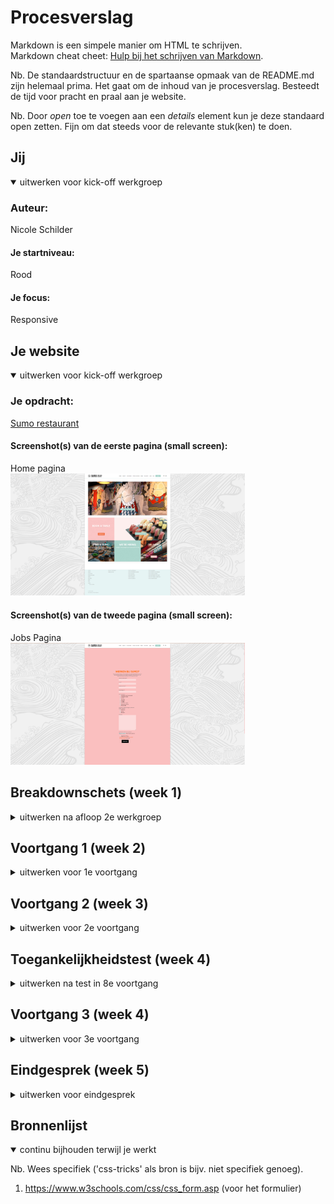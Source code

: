 # Procesverslag
Markdown is een simpele manier om HTML te schrijven.  
Markdown cheat cheet: [Hulp bij het schrijven van Markdown](https://github.com/adam-p/markdown-here/wiki/Markdown-Cheatsheet).

Nb. De standaardstructuur en de spartaanse opmaak van de README.md zijn helemaal prima. Het gaat om de inhoud van je procesverslag. Besteedt de tijd voor pracht en praal aan je website.

Nb. Door *open* toe te voegen aan een *details* element kun je deze standaard open zetten. Fijn om dat steeds voor de relevante stuk(ken) te doen.





## Jij

<details open>
<summary>uitwerken voor kick-off werkgroep</summary>

### Auteur:
Nicole Schilder 

#### Je startniveau:
Rood
#### Je focus:
Responsive
 
</details>





## Je website

<details open>
<summary>uitwerken voor kick-off werkgroep</summary>

### Je opdracht:
[Sumo restaurant](https://restaurantsumo.com/)

#### Screenshot(s) van de eerste pagina (small screen): 
Home pagina  
<img src="images/sumo_homepage.png" width="375px" alt="Ervaring pagina">

#### Screenshot(s) van de tweede pagina (small screen):
Jobs Pagina  
<img src="images/sumo_jobspage.png" width="375px" alt="Contact Pagina">
 
</details>





## Breakdownschets (week 1)

<details>
<summary>uitwerken na afloop 2e werkgroep</summary>

### de hele pagina: 
<img src="images/breakdownschets.jpg" width="375px" alt="Breakdown schets">

</details>





## Voortgang 1 (week 2)

<details>
<summary>uitwerken voor 1e voortgang</summary>

### Stand van zaken
Ik heb de html af en kan beginnen met de css. Ik maakte me eerst zorgen dat ik de content niet zou kunnen vinden, maar ik heb alles toch kunnen vinden daknzij het inspecteren van de originele website. Ik vond het ook vrij moeilijk om te bepalen hoe de html eruit moest komen te zien. Gelukkig is dit goed gegaan.


### Agenda voor meeting
samen met je groepje opstellen

| Nicole         |                    |              |                  |
| ---            | ---                | ---          | ---              |
| html bespreken | en dit             | en ik dit    | en dan ik dat    |
|                | dit als er tijd is | nog een punt | dit wil ik zeker |
| ...            | ...                | ...          | ...              |


### Verslag van meeting
hier na afloop snel de uitkomsten van de meeting vastleggen

- Nu moet je gewoon verder met je css.

</details>





## Voortgang 2 (week 3)

<details>
<summary>uitwerken voor 2e voortgang</summary>

### Stand van zaken
Ik heb eigenlijk niet echt veel meer gedaan. Ik heb alleen mijn html een beetje aangepast, maar ik moet nog steeds beginnen aan mijn css.


### Agenda voor meeting
samen met je groepje opstellen

| Nicole         | student 2          | student 3    | student 4        |
| ---            | ---                | ---          | ---              |
| ik heb niks te | en dit             | en ik dit    | en dan ik dat    |
| bespreken      | dit als er tijd is | nog een punt | dit wil ik zeker |
| ...            | ...                | ...          | ...              |


### Verslag van meeting
hier na afloop snel de uitkomsten van de meeting vastleggen

- Ik moet gewoon beginnen met de css.

</details>





## Toegankelijkheidstest (week 4)

<details>
<summary>uitwerken na test in 8e voortgang</summary>

### Bevindingen
Lijst met je bevindingen die in de test naar voren kwamen:

#### Titel eerste bevinding
Ik ben erachter gekomen dat je met een form de label en input kunt koppelen doormiddel van een id, waardoor het voor screenreaders duidelijk wordt wat 
de input moet zijn.

</details>





## Voortgang 3 (week 4)

<details>
<summary>uitwerken voor 3e voortgang</summary>

### Stand van zaken
Ik zit niet zo lekker in mijn vel en daardoor ben ik een tijdje niet op school geweest. Hierdoor heb ik ook niks om te bespreken.

</details>





## Eindgesprek (week 5)

<details>
<summary>uitwerken voor eindgesprek</summary>

### Stand van zaken
Ik heb het eingesprek niet gedaan. Ik ben gegaan voor de herkansing. Dus ik heb voor de rest alles gemaakt in een week. Alles ging vrij okay. De nav was best goed te doen met css. Alleen toen ik bij de slider kwam die ik moest maken, storte alles in elkaar. Ik kreeg het maar niet voor elkaar. Hierdoor werd ik enorm ontmoedigd. Toen heb ik even rust genomen en ben ik de dag erna verder gegaan. Ik heb de slider laten zitten. Vanaf toen ging het best goed. Ik heb de website volledig repsonsive gemaakt. Ik ben wel begonnen met een groot scherm ipv een klein scherm. Ik heb zeker geleerd om dit de volgende keer anders te doen. Ik ben erg vooruit gegaan op het schrijven van comments in mijn code.

hier screenshot(s) van je eindresultaat

<img src="images/eindresultaat1.jpg" width="375px" alt="Ervaring pagina">
<img src="images/eindresultaat2.jpg" width="375px" alt="Ervaring pagina">

</details>





## Bronnenlijst

<details open>
<summary>continu bijhouden terwijl je werkt</summary>

Nb. Wees specifiek ('css-tricks' als bron is bijv. niet specifiek genoeg).

1. https://www.w3schools.com/css/css_form.asp (voor het formulier)

</details>
